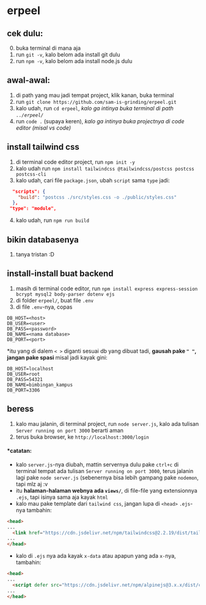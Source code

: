 # erpeel

## cek dulu:
0. buka terminal di mana aja
1. run `git -v`, kalo belom ada install git dulu
2. run `npm -v`, kalo belom ada install node.js dulu

## awal-awal:
1. di path yang mau jadi tempat project, klik kanan, buka terminal
2. run `git clone https://github.com/sam-is-grinding/erpeel.git`
3. kalo udah, run `cd erpeel`, _kalo ga intinya buka terminal di path `../erpeel/`_
4. run `code .` (supaya keren), _kalo ga intinya buka projectnya di code editor (misal vs code)_

## install tailwind css
1. di terminal code editor project, run `npm init -y`
2. kalo udah run `npm install tailwindcss @tailwindcss/postcss postcss postcss-cli`
3. kalo udah, cari file `package.json`, ubah `script` sama `type` jadi:
``` json
  "scripts": {
    "build": "postcss ./src/styles.css -o ./public/styles.css"
  },
 "type": "module",
```
4. kalo udah, run `npm run build`

## bikin databasenya
1. tanya tristan :D

## install-install buat backend
1. masih di terminal code editor, run `npm install express express-session bcrypt mysql2 body-parser dotenv ejs`
2. di folder `erpeel/`, buat file `.env`
3. di file `.env`-nya, copas
``` env
DB_HOST=<host>
DB_USER=<user>
DB_PASS=<password>
DB_NAME=<nama database>
DB_PORT=<port>
```
*itu yang di dalem `< >` diganti sesuai db yang dibuat tadi, **gausah pake `" "`, jangan pake spasi**
misal jadi kayak gini:
``` env
DB_HOST=localhost
DB_USER=root
DB_PASS=54321
DB_NAME=bimbingan_kampus
DB_PORT=3306
```

## beress
1. kalo mau jalanin, di terminal project, run `node server.js`, kalo ada tulisan `Server running on port 3000` berarti aman
2. terus buka browser, ke `http://localhost:3000/login`


#### *catatan:
- kalo `server.js`-nya diubah, mattin servernya dulu pake `ctrl+c` di terminal tempat ada tulisan `Server running on port 3000`, terus jalanin lagi pake `node server.js` (sebenernya bisa lebih gampang pake `nodemon`, tapi mlz aj :v
- itu **halaman-halaman webnya ada `views/`**, di file-file yang extensionnya `.ejs`, tapi isinya sama aja kayak `html`
- kalo mau pake template dari `tailwind css`, jangan lupa di `<head>` `.ejs`-nya tambahin:
``` html
<head>
...
  <link href="https://cdn.jsdelivr.net/npm/tailwindcss@2.2.19/dist/tailwind.min.css" rel="stylesheet">
...
</head>
```
- kalo di `.ejs` nya ada kayak `x-data` atau apapun yang ada `x-`nya, tambahin:
``` html
<head>
...
  <script defer src="https://cdn.jsdelivr.net/npm/alpinejs@3.x.x/dist/cdn.min.js"></script>
...
</head>
```
